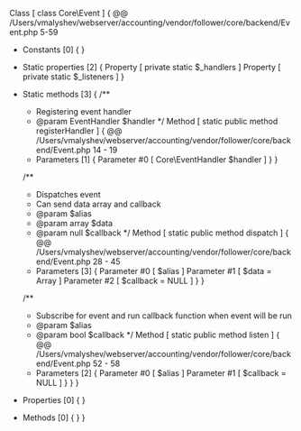 Class [ <user> class Core\Event ] {
  @@ /Users/vmalyshev/webserver/accounting/vendor/follower/core/backend/Event.php 5-59

  - Constants [0] {
  }

  - Static properties [2] {
    Property [ private static $_handlers ]
    Property [ private static $_listeners ]
  }

  - Static methods [3] {
    /**
	 * Registering event handler
	 * @param EventHandler $handler
	 */
    Method [ <user> static public method registerHandler ] {
      @@ /Users/vmalyshev/webserver/accounting/vendor/follower/core/backend/Event.php 14 - 19

      - Parameters [1] {
        Parameter #0 [ <required> Core\EventHandler $handler ]
      }
    }

    /**
	 * Dispatches event
	 * Can send data array and callback
	 * @param $alias
	 * @param array $data
	 * @param null $callback
	 */
    Method [ <user> static public method dispatch ] {
      @@ /Users/vmalyshev/webserver/accounting/vendor/follower/core/backend/Event.php 28 - 45

      - Parameters [3] {
        Parameter #0 [ <required> $alias ]
        Parameter #1 [ <optional> $data = Array ]
        Parameter #2 [ <optional> $callback = NULL ]
      }
    }

    /**
	 * Subscribe for event and run callback function when event will be run
	 * @param $alias
	 * @param bool $callback
	 */
    Method [ <user> static public method listen ] {
      @@ /Users/vmalyshev/webserver/accounting/vendor/follower/core/backend/Event.php 52 - 58

      - Parameters [2] {
        Parameter #0 [ <required> $alias ]
        Parameter #1 [ <optional> $callback = NULL ]
      }
    }
  }

  - Properties [0] {
  }

  - Methods [0] {
  }
}
